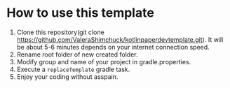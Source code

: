 # How to use this template
1. Clone this repository(git clone https://github.com/ValeraShimchuck/kotlinpaperdevtemplate.git). It will be about 5-6 minutes depends on your internet connection speed.
2. Rename root folder of new created folder.
3. Modify group and name of your project in gradle.properties.
4. Execute a `replaceTemplate` gradle task.
5. Enjoy your coding without asspain.
